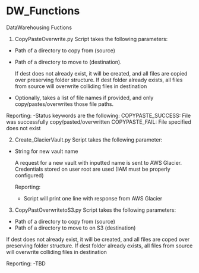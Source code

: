 # DW_Functions
DataWarehousing Fuctions

1) CopyPasteOverwrite.py
Script takes the following parameters:
- Path of a directory to copy from (source)
- Path of a directory to move to (destination).

	If dest does not already exist, it will be created, and all files are copied over preserving folder structure.
	If dest folder already exists, all files from source will overwrite colliding files in destination

- Optionally, takes a list of file names if provided, and only copy/pastes/overwrites those file paths.

Reporting:
-Status keywords are the following:
	COPYPASTE_SUCCESS: File was successfully copy/pasted/overwritten
	COPYPASTE_FAIL: File specified does not exist


2) Create_GlacierVault.py
Script takes the following parameter:
- String for new vault name

	A request for a new vault with inputted name is sent to AWS Glacier.
	Credentials stored on user root are used (IAM must be properly configured)

	Reporting:
	- Script will print one line with response from AWS Glacier

3) CopyPastOverwritetoS3.py
Script takes the following parameters:
- Path of a directory to copy from (source)
- Path of a directory to move to on S3 (destination)

 If dest does not already exist, it will be created, and all files are coped over
 preserving folder structure.
 If dest folder already exists, all files from source will overwrite colliding files
 in destination

  Reporting:
	-TBD
